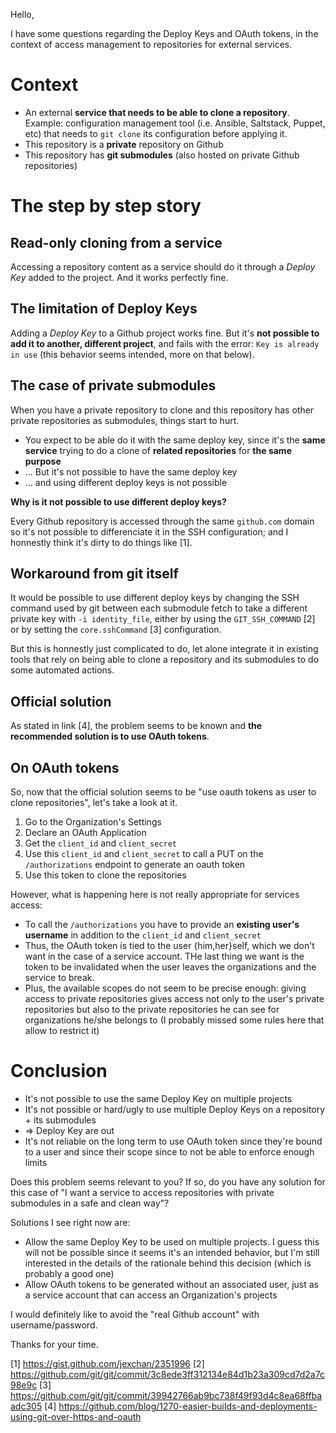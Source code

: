Hello,

I have some questions regarding the Deploy Keys and OAuth tokens, in the context of access management to repositories for external services.

# Context

- An external **service that needs to be able to clone a repository**. Example: configuration management tool (i.e. Ansible, Saltstack, Puppet, etc) that needs to `git clone` its configuration before applying it.
- This repository is a **private** repository on Github
- This repository has **git submodules** (also hosted on private Github repositories)

# The step by step story

## Read-only cloning from a service

Accessing a repository content as a service should do it through a *Deploy Key* added to the project. And it works perfectly fine.

## The limitation of Deploy Keys

Adding a *Deploy Key* to a Github project works fine. But it's **not possible to add it to another, different project**, and fails with the error: `Key is already in use` (this behavior seems intended, more on that below).

## The case of private submodules

When you have a private repository to clone and this repository has other private repositories as submodules, things start to hurt.

- You expect to be able do it with the same deploy key, since it's the **same service** trying to do a clone of **related repositories** for **the same purpose**
- ... But it's not possible to have the same deploy key
- ... and using different deploy keys is not possible

**Why is it not possible to use different deploy keys?**

Every Github repository is accessed through the same `github.com` domain so it's not possible to differenciate it in the SSH configuration; and I honnestly think it's dirty to do things like [1].

## Workaround from git itself

It would be possible to use different deploy keys by changing the SSH command used by git between each submodule fetch to take a different private key with `-i identity_file`, either by using the `GIT_SSH_COMMAND` [2] or by setting the `core.sshCommand` [3] configuration.

But this is honnestly just complicated to do, let alone integrate it in existing tools that rely on being able to clone a repository and its submodules to do some automated actions.

## Official solution

As stated in link [4], the problem seems to be known and **the recommended solution is to use OAuth tokens**.

## On OAuth tokens

So, now that the official solution seems to be "use oauth tokens as user to clone repositories", let's take a look at it.

1. Go to the Organization's Settings
2. Declare an OAuth Application
3. Get the `client_id` and `client_secret`
4. Use this `client_id` and `client_secret` to call a PUT on the `/authorizations` endpoint to generate an oauth token
5. Use this token to clone the repositories

However, what is happening here is not really appropriate for services access:

- To call the `/authorizations` you have to provide an **existing user's username** in addition to the `client_id` and `client_secret`
- Thus, the OAuth token is tied to the user {him,her}self, which we don't want in the case of a service account. THe last thing we want is the token to be invalidated when the user leaves the organizations and the service to break.
- Plus, the available scopes do not seem to be precise enough: giving access to private repositories gives access not only to the user's private repositories but also to the private repositories he can see for organizations he/she belongs to (I probably missed some rules here that allow to restrict it)

# Conclusion

- It's not possible to use the same Deploy Key on multiple projects
- It's not possible or hard/ugly to use multiple Deploy Keys on a repository + its submodules
- => Deploy Key are out
- It's not reliable on the long term to use OAuth token since they're bound to a user and since their scope since to not be able to enforce enough limits

Does this problem seems relevant to you? If so, do you have any solution for this case of "I want a service to access repositories with private submodules in a safe and clean way"?

Solutions I see right now are:

- Allow the same Deploy Key to be used on multiple projects. I guess this will not be possible since it seems it's an intended behavior, but I'm still interested in the details of the rationale behind this decision (which is probably a good one)
- Allow OAuth tokens to be generated without an associated user, just as a service account that can access an Organization's projects

I would definitely like to avoid the "real Github account" with username/password.

Thanks for your time.

[1] https://gist.github.com/jexchan/2351996
[2] https://github.com/git/git/commit/3c8ede3ff312134e84d1b23a309cd7d2a7c98e9c
[3] https://github.com/git/git/commit/39942766ab9bc738f49f93d4c8ea68ffbaadc305
[4] https://github.com/blog/1270-easier-builds-and-deployments-using-git-over-https-and-oauth
